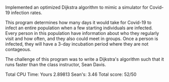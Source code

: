 Implemented an optimized Dijkstra algorithm to mimic a simulator for Covid-19 infection rates. 

This program determines how many days it would take for Covid-19 to infect an entire population when a few starting individuals are infected.
Every person in this population have information about who they regularly visit and how often, and they also could meet in groups. 
Once a person is infected, they will have a 3-day incubation period where they are not contageous. 

The challenge of this program was to write a Dijkstra's algorithm such that it runs faster than the class instructor, Sean Davis. 

Total CPU Time: Yours 2.89813  Sean's: 3.46
Total score: 52/50
